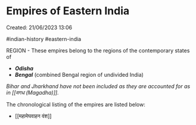# Empires of Eastern India

Created: 21/06/2023 13:06

#indian-history #eastern-india

REGION - These empires belong to the regions of the contemporary states of
- ___Odisha___
- ___Bengal___ (combined Bengal region of undivided India)

_Bihar and Jharkhand have not been included as they are accounted for as in [[मगध (Magadha)]]._


The chronological listing of the empires are listed below:

- [[महामेघवाहन वंश]]
